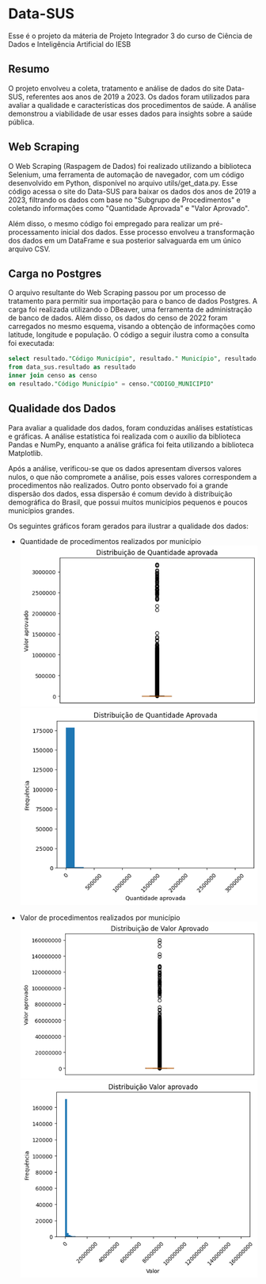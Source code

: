 # Data-SUS
Esse é o projeto da máteria de Projeto Integrador 3 do curso de Ciência de Dados e Inteligência Artificial do IESB

## Resumo
O projeto envolveu a coleta, tratamento e análise de dados do site Data-SUS, referentes aos anos de 2019 a 2023. Os dados foram utilizados para avaliar a qualidade e características dos procedimentos de saúde. A análise demonstrou a viabilidade de usar esses dados para insights sobre a saúde pública.

## Web Scraping
O Web Scraping (Raspagem de Dados) foi realizado utilizando a biblioteca Selenium, uma ferramenta de automação de navegador, com um código desenvolvido em Python, disponível no arquivo utils/get_data.py. Esse código acessa o site do Data-SUS para baixar os dados dos anos de 2019 a 2023, filtrando os dados com base no "Subgrupo de Procedimentos" e coletando informações como "Quantidade Aprovada" e "Valor Aprovado".

Além disso, o mesmo código foi empregado para realizar um pré-processamento inicial dos dados. Esse processo envolveu a transformação dos dados em um DataFrame e sua posterior salvaguarda em um único arquivo CSV.

## Carga no Postgres
O arquivo resultante do Web Scraping passou por um processo de tratamento para permitir sua importação para o banco de dados Postgres. A carga foi realizada utilizando o DBeaver, uma ferramenta de administração de banco de dados. Além disso, os dados do censo de 2022 foram carregados no mesmo esquema, visando a obtenção de informações como latitude, longitude e população. O código a seguir ilustra como a consulta foi executada:

```sql
select resultado."Código Município", resultado." Município", resultado." Ano", resultado." Mes" , resultado." Conteudo", resultado. " Total", censo."LONGITUDE", censo."LATITUDE" , censo."NU_Populacao" 
from data_sus.resultado as resultado
inner join censo as censo
on resultado."Código Município" = censo."CODIGO_MUNICIPIO" 
```

## Qualidade dos Dados
Para avaliar a qualidade dos dados, foram conduzidas análises estatísticas e gráficas. A análise estatística foi realizada com o auxílio da biblioteca Pandas e NumPy, enquanto a análise gráfica foi feita utilizando a biblioteca Matplotlib.

Após a análise, verificou-se que os dados apresentam diversos valores nulos, o que não compromete a análise, pois esses valores correspondem a procedimentos não realizados. Outro ponto observado foi a grande dispersão dos dados, essa dispersão é comum devido à distribuição demográfica do Brasil, que possui muitos municípios pequenos e poucos municípios grandes.

Os seguintes gráficos foram gerados para ilustrar a qualidade dos dados:

- Quantidade de procedimentos realizados por município
    ![Boxsplot Quantidade de procedimentos realizados por município](plots/boxsplot-quantidade-aprovada.png)
    ![Histograma Quantidade de procedimentos realizados por município](plots/hist-quantidade-aprovada.png)

- Valor de procedimentos realizados por município
    ![Boxsplot Valor de procedimentos realizados por município](plots/boxsplot-valor-aprovado.png)
    ![Histograma Valor de procedimentos realizados por município](plots/hist-valor-aprovado.png)
